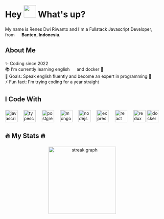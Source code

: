 <h1> Hey <img src="https://emojis.slackmojis.com/emojis/images/1643514476/4594/blob-wave.gif?1643514476" width="40" /> What's up?</h1>

###

<p align="left">My name is Renes Dwi Riwanto and I'm a Fullstack Javascript Developer, from <img src="https://cdn-icons-png.flaticon.com/512/6157/6157721.png" width="15" /> <b>Banten, Indonesia</b>.</p>

###

<h2 align="left">About Me</h2>

###

<p align="left">✨ Coding since 2022<br>📚 I'm currently learning english <img src="https://cdn-icons-png.flaticon.com/128/197/197484.png" width="15" />  and docker 🐳<br>🎯 Goals: Speak english fluently and become an expert in programming 🚀<br>⚡ Fun fact: I'm trying coding for a year straight</p>

###

<h2 align="left">I Code With</h2>

###

<div align="left">
  <img src="https://img.shields.io/badge/JavaScript-F7DF1E?logo=javascript&logoColor=black&style=for-the-badge" height="40" alt="javascript logo"  />
  <img width="12" />
  <img src="https://img.shields.io/badge/TypeScript-3178C6?logo=typescript&logoColor=white&style=for-the-badge" height="40" alt="typescript logo"  />
  <img width="12" />
  <img src="https://img.shields.io/badge/PostgreSQL-4169E1?logo=postgresql&logoColor=white&style=for-the-badge" height="40" alt="postgresql logo"  />
  <img width="12" />
  <img src="https://img.shields.io/badge/MongoDB-47A248?logo=mongodb&logoColor=white&style=for-the-badge" height="40" alt="mongodb logo"  />
  <img width="12" />
  <img src="https://img.shields.io/badge/Node.js-339933?logo=nodedotjs&logoColor=white&style=for-the-badge" height="40" alt="nodejs logo"  />
  <img width="12" />
  <img src="https://img.shields.io/badge/Express-000000?logo=express&logoColor=white&style=for-the-badge" height="40" alt="express logo"  />
  <img width="12" />
  <img src="https://img.shields.io/badge/React-61DAFB?logo=react&logoColor=black&style=for-the-badge" height="40" alt="react logo"  />
  <img width="12" />
  <img src="https://img.shields.io/badge/Redux-764ABC?logo=redux&logoColor=white&style=for-the-badge" height="40" alt="redux logo"  />
  <img src="https://img.shields.io/badge/Docker-2496ED?logo=docker&logoColor=white&style=for-the-badge" height="40" alt="docker logo"  />
</div>

###

<h2 align="left">🔥   My Stats 🔥</h2>

###

<div align="center">
  <img src="https://streak-stats.demolab.com?user=renesdwir&locale=en&mode=daily&theme=dark&hide_border=false&border_radius=5&order=3" height="220" alt="streak graph"  />
</div>

###

###
